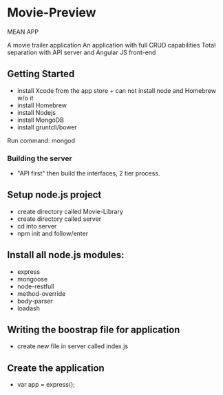 # Movie-Preview
MEAN APP

A movie trailer application
An application with full CRUD capabilities
Total separation with API server and Angular JS front-end

## Getting Started
 - install Xcode from the app store + can not install node and Homebrew w/o it
 - install Homebrew
 - install Nodejs
 - install MongoDB
 - install gruntcli/bower

 Run command: mongod

### Building the server
  - "API first" then build the interfaces, 2 tier process.

## Setup node.js project
  - create directory called Movie-Library
  - create directory called server
  - cd into server
  - npm init and follow/enter

## Install all node.js modules:
  - express
  - mongoose
  - node-restfull
  - method-override
  - body-parser
  - loadash

## Writing the boostrap file for application
 - create new file in server called index.js

## Create the application
 - var app = express();
